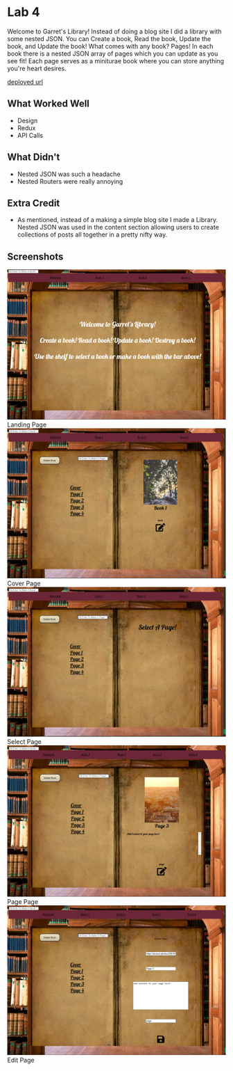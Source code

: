 # Lab 4

Welcome to Garret's Library! Instead of doing a blog site I did a library with some nested JSON. You can Create a book, Read the book, Update the book, and Update the book! What comes with any book? Pages! In each book there is a nested JSON array of pages which you can update as you see fit! Each page serves as a miniturae book where you can store anything you're heart desires.  

[deployed url](http://Garrets-lib.surge.sh)

## What Worked Well
- Design  
- Redux
- API Calls

## What Didn't
- Nested JSON was such a headache
- Nested Routers were really annoying

## Extra Credit
- As mentioned, instead of a making a simple blog site I made a Library. Nested JSON was used in the content section allowing users to create collections of posts all together in a pretty nifty way.

## Screenshots
<img src="src\ss\landing.PNG">  
Landing Page  

<img src="src\ss\Cover.PNG">  
Cover Page  

<img src="src\ss\Select.PNG">  
Select Page  

<img src="src\ss\Page.PNG">  
Page Page  

<img src="src\ss\Edit.PNG">  
Edit Page